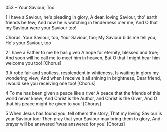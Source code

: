 053 – Your Saviour, Too


1
I have a Saviour, he's pleading in glory,
A dear, loving Saviour, tho' earth friends be few;
And now he is watching in tenderness o'er me,
And O that my Saviour were your Saviour too!

Chorus:
Your Saviour, too,
Your Saviour, too;
My Saviour bids me tell you,
He's your Saviour, too

2
I have a Father to me he has given
A hope for eternity, blessed and true;
And soon will he call me to meet him in heaven,
But O that I might hear him welcome you too!  [Chorus]

3
A robe fair and spotless, resplendent in whiteness,
Is waiting in glory my wondering view;
And when I receive it all shining in brightness,
Dear friend, I would see you receiving one too!  [Chorus]

4
To me has been given a peace like a river
A peace that the friends of this world never knew;
And Christ is the Author, and Christ is the Giver,
And O that his peace might be given to you!  [Chorus]

5
When Jesus has found you, tell others the story,
That my loving Saviour is your Saviour too;
Then pray that your Saviour may bring them to glory,
And prayer will be answered 'twas answered for you!  [Chorus]
